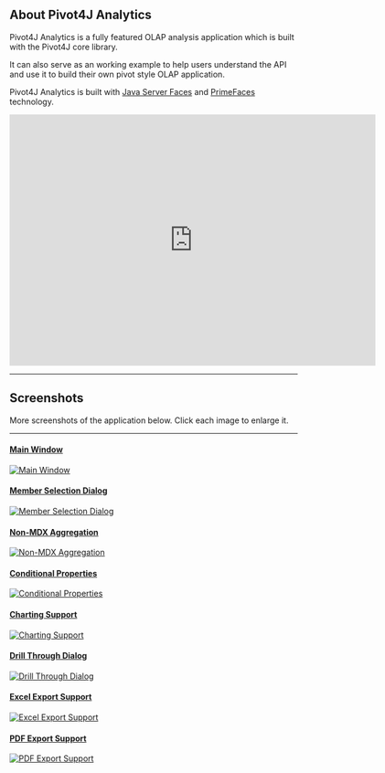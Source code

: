 ## About Pivot4J Analytics

Pivot4J Analytics is a fully featured OLAP analysis application which is built with the 
Pivot4J core library.

It can also serve as an working example to help users understand the API and use it to 
build their own pivot style OLAP application.

Pivot4J Analytics is built with [Java Server Faces][jsf-site] 
and [PrimeFaces][primefaces-site] technology.

<iframe width="640" height="440" src="http://www.youtube.com/embed/8ROdRg5BRE8" frameborder="0" allowfullscreen="1"></iframe>

[jsf-site]: https://javaserverfaces.java.net
[primefaces-site]: http://www.primefaces.org

---

## Screenshots

More screenshots of the application below. Click each image to enlarge it.

---

#### [Main Window][screenshot-main]

[![Main Window](./img/screenshot-main-thumb.png)][screenshot-main]

#### [Member Selection Dialog][screenshot-members]

[![Member Selection Dialog](./img/screenshot-members-thumb.png)][screenshot-members]

#### [Non-MDX Aggregation][screenshot-agg]

[![Non-MDX Aggregation](./img/screenshot-agg-thumb.png)][screenshot-agg]

#### [Conditional Properties][screenshot-props]

[![Conditional Properties](./img/screenshot-props-thumb.png)][screenshot-props]

#### [Charting Support][screenshot-chart]

[![Charting Support](./img/screenshot-chart-thumb.png)][screenshot-chart]

#### [Drill Through Dialog][screenshot-drillthrough]

[![Drill Through Dialog](./img/screenshot-drillthrough-thumb.png)][screenshot-drillthrough]

#### [Excel Export Support][screenshot-excel]

[![Excel Export Support](./img/screenshot-excel-thumb.png)][screenshot-excel]

#### [PDF Export Support][screenshot-pdf]

[![PDF Export Support](./img/screenshot-pdf-thumb.png)][screenshot-pdf]

[screenshot-main]: ./img/screenshot-main.png
[screenshot-members]: ./img/screenshot-members.png
[screenshot-agg]: ./img/screenshot-agg.png
[screenshot-props]: ./img/screenshot-props.png
[screenshot-chart]: ./img/screenshot-chart.png
[screenshot-drillthrough]: ./img/screenshot-drillthrough.png
[screenshot-excel]: ./img/screenshot-excel.png
[screenshot-pdf]: ./img/screenshot-pdf.png
